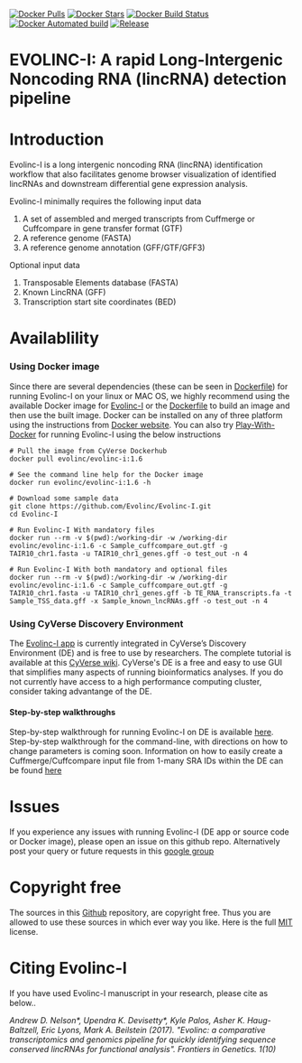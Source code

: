 [![Docker Pulls](https://img.shields.io/docker/pulls/evolinc/evolinc-i.svg)](https://hub.docker.com/r/evolinc/evolinc-i/)
[![Docker Stars](https://img.shields.io/docker/stars/evolinc/evolinc-i.svg)](https://hub.docker.com/r/evolinc/evolinc-i/)
[![Docker Build Status](https://img.shields.io/docker/build/evolinc/evolinc-i.svg)](https://hub.docker.com/r/evolinc/evolinc-i/)
[![Docker Automated build](https://img.shields.io/docker/automated/evolinc/evolinc-i.svg)](https://hub.docker.com/r/evolinc/evolinc-i/)
[![Release](https://shields.beevelop.com/github/release/Evolinc/Evolinc-I.svg?style=flat-square)](https://github.com/Evolinc/Evolinc-I/releases)

# EVOLINC-I: A rapid Long-Intergenic Noncoding RNA (lincRNA) detection pipeline

# Introduction

Evolinc-I is a long intergenic noncoding RNA (lincRNA) identification workflow that also facilitates genome browser visualization of identified lincRNAs and downstream differential gene expression analysis. 

Evolinc-I minimally requires the following input data

1. A set of assembled and merged transcripts from Cuffmerge or Cuffcompare in gene transfer format (GTF)
2. A reference genome (FASTA)
3. A reference genome annotation (GFF/GTF/GFF3)

Optional input data

1. Transposable Elements database (FASTA)
2. Known LincRNA (GFF)
3. Transcription start site coordinates (BED)
 

# Availablility
### Using Docker image

Since there are several dependencies (these can be seen in [Dockerfile](https://hub.docker.com/r/cyverse/evolinc-i/~/dockerfile/)) for running Evolinc-I on your linux or MAC OS, we highly recommend using the available Docker image for [Evolinc-I](https://hub.docker.com/r/evolinc/evolinc-i/) or the [Dockerfile](https://hub.docker.com/r/evolinc/evolinc-i/~/dockerfile/) to build an image and then use the built image. Docker can be installed on any of three platform using the instructions from [Docker website](https://docs.docker.com/engine/installation/). You can also try [Play-With-Docker](http://labs.play-with-docker.com/) for running Evolinc-I using the below instructions 

```
# Pull the image from CyVerse Dockerhub
docker pull evolinc/evolinc-i:1.6
```

```
# See the command line help for the Docker image
docker run evolinc/evolinc-i:1.6 -h 
```

```
# Download some sample data 
git clone https://github.com/Evolinc/Evolinc-I.git
cd Evolinc-I
```

```
# Run Evolinc-I With mandatory files
docker run --rm -v $(pwd):/working-dir -w /working-dir evolinc/evolinc-i:1.6 -c Sample_cuffcompare_out.gtf -g TAIR10_chr1.fasta -u TAIR10_chr1_genes.gff -o test_out -n 4
```

```
# Run Evolinc-I With both mandatory and optional files
docker run --rm -v $(pwd):/working-dir -w /working-dir evolinc/evolinc-i:1.6 -c Sample_cuffcompare_out.gtf -g TAIR10_chr1.fasta -u TAIR10_chr1_genes.gff -b TE_RNA_transcripts.fa -t Sample_TSS_data.gff -x Sample_known_lncRNAs.gff -o test_out -n 4
```

### Using CyVerse Discovery Environment

The [Evolinc-I app](https://de.cyverse.org/de/?type=apps&app-id=c30945c6-b7ae-11e7-b32b-008cfa5ae621&system-id=de) is currently integrated in CyVerse’s Discovery Environment (DE) and is free to use by researchers. The complete tutorial is available at this [CyVerse wiki](https://wiki.cyverse.org/wiki/display/TUT/Evolinc+in+the+Discovery+Environment). CyVerse's DE is a free and easy to use GUI that simplifies many aspects of running bioinformatics analyses. If you do not currently have access to a high performance computing cluster, consider taking advantange of the DE.

#### Step-by-step walkthroughs

Step-by-step walkthrough for running Evolinc-I on DE is available [here](https://drive.google.com/open?id=0B-ferWixi_V3cmh0QzhJeXRXSE0).
Step-by-step walkthrough for the command-line, with directions on how to change parameters is coming soon. Information on how to easily create a Cuffmerge/Cuffcompare input file from 1-many SRA IDs within the DE can be found [here](https://drive.google.com/open?id=0B-ferWixi_V3NjVpdENLUXhLZjQ)


# Issues
If you experience any issues with running Evolinc-I (DE app or source code or Docker image), please open an issue on this github repo. Alternatively post your query or future requests in this [google group](https://groups.google.com/forum/#!forum/evolinc)

# Copyright free
The sources in this [Github](https://github.com/Evolinc/Evolinc-I) repository, are copyright free. Thus you are allowed to use these sources in which ever way you like. Here is the full [MIT](https://choosealicense.com/licenses/mit/#) license.

# Citing Evolinc-I
If you have used Evolinc-I manuscript in your research, please cite as below..

*Andrew D. Nelson&ast;, Upendra K. Devisetty&ast;, Kyle Palos, Asher K. Haug-Baltzell, Eric Lyons, Mark A. Beilstein (2017). "Evolinc: a comparative transcriptomics and genomics pipeline for quickly identifying sequence conserved lincRNAs for functional analysis". Frontiers in Genetics. 1(10)*
